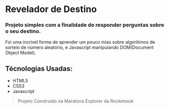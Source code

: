 # Revelador de Destino

### Projeto simples com a finalidade de responder perguntas sobre o seu destino.

Foi uma incrível forma de aprender um pouco mias sobre algoritimos de sorteio de número aleatório, e Javascript manipulando DOM(Document Object Model).

## Técnologias Usadas:
- HTML5
- CSS3
- Javascript

> Projeto Construído na Maratona Explorer da Rocketseat 

